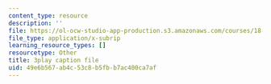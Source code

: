 ```yaml
---
content_type: resource
description: ''
file: https://ol-ocw-studio-app-production.s3.amazonaws.com/courses/18-01sc-single-variable-calculus-fall-2010/49e6b567ab4c53c8b5fbb7ac400ca7af_sRIDVAcoG5A.vtt
file_type: application/x-subrip
learning_resource_types: []
resourcetype: Other
title: 3play caption file
uid: 49e6b567-ab4c-53c8-b5fb-b7ac400ca7af
---
```

